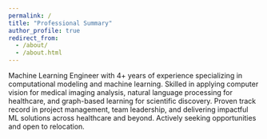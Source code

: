 ```yaml
---
permalink: /
title: "Professional Summary"
author_profile: true
redirect_from: 
  - /about/
  - /about.html
---
```



Machine Learning Engineer with 4+ years of experience specializing in computational modeling and machine learning. Skilled in applying computer vision for medical imaging analysis, natural language processing for healthcare, and graph-based learning for scientific discovery. Proven track record in project management, team leadership, and delivering impactful ML solutions across healthcare and beyond. Actively seeking opportunities and open to relocation.

